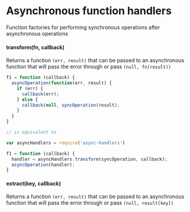 # Asynchronous function handlers

Function factories for performing synchronous operations after asynchronous operations


#### transform(fn, callback)

Returns a function `(err, result)` that can be passed to an asynchronous function
that will pass the error through or pass `(null, fn(result))`

```js
f1 = function (callback) {
  asyncOperation(function(err, result) {
    if (err) {
      callback(err);
    } else {
      callback(null, syncOperation(result);
    }
  }
}

// is equivalent to

var asyncHandlers = require('async-handlers')

f1 = function (callback) {
  handler = asyncHandlers.transform(syncOperation, callback);
  asyncOperation(handler);
}
```


#### extract(key, callback)

Returns a function `(err, result)` that can be passed to an asynchronous function
that will pass the error through or pass `(null, result[key])`
